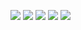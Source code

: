 ![](http://github-profile-summary-cards.vercel.app/api/cards/profile-details?username=khkmgch&theme=solarized)
![](http://github-profile-summary-cards.vercel.app/api/cards/repos-per-language?username=khkmgch&theme=solarized&exclude=vue)
![](http://github-profile-summary-cards.vercel.app/api/cards/most-commit-language?username=khkmgch&theme=solarized)
![](http://github-profile-summary-cards.vercel.app/api/cards/stats?username=khkmgch&theme=solarized)
![](http://github-profile-summary-cards.vercel.app/api/cards/productive-time?username=khkmgch&theme=solarized&utcOffset=8)
